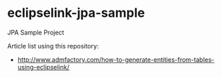 # eclipselink-jpa-sample
JPA Sample Project

Article list using this repository:
- http://www.admfactory.com/how-to-generate-entities-from-tables-using-eclipselink/